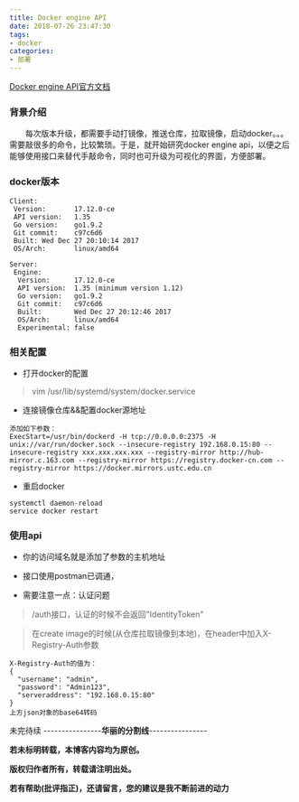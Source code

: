 ```yaml
---
title: Docker engine API
date: 2018-07-26 23:47:30
tags:
- docker
categories:
- 部署
---
```

[Docker engine API官方文档](https://docs.docker.com/engine/api/v1.35/)
### 背景介绍
&emsp;&emsp;每次版本升级，都需要手动打镜像，推送仓库，拉取镜像，启动docker。。。需要敲很多的命令，比较繁琐。于是，就开始研究docker engine api，以便之后能够使用接口来替代手敲命令，同时也可升级为可视化的界面，方便部署。
### docker版本
<!-- more -->
~~~
Client:
 Version:       17.12.0-ce
 API version:   1.35
 Go version:    go1.9.2
 Git commit:    c97c6d6
 Built: Wed Dec 27 20:10:14 2017
 OS/Arch:       linux/amd64

Server:
 Engine:
  Version:      17.12.0-ce
  API version:  1.35 (minimum version 1.12)
  Go version:   go1.9.2
  Git commit:   c97c6d6
  Built:        Wed Dec 27 20:12:46 2017
  OS/Arch:      linux/amd64
  Experimental: false
~~~

### 相关配置
- 打开docker的配置
> vim /usr/lib/systemd/system/docker.service

- 连接镜像仓库&&配置docker源地址
>
    添加如下参数：
    ExecStart=/usr/bin/dockerd -H tcp://0.0.0.0:2375 -H unix://var/run/docker.sock --insecure-registry 192.168.0.15:80 --insecure-registry xxx.xxx.xxx.xxx --registry-mirror http://hub-mirror.c.163.com --registry-mirror https://registry.docker-cn.com --registry-mirror https://docker.mirrors.ustc.edu.cn

- 重启docker
>
    systemctl daemon-reload
    service docker restart

### 使用api

- 你的访问域名就是添加了参数的主机地址

- 接口使用postman已调通，

- 需要注意一点：认证问题

> /auth接口，认证的时候不会返回"IdentityToken"

> 在create image的时候(从仓库拉取镜像到本地)，在header中加入X-Registry-Auth参数

~~~
X-Registry-Auth的值为：
{
  "username": "admin",
  "password": "Admin123",
  "serveraddress": "192.168.0.15:80"
}
上方json对象的base64转码
~~~

未完待续
----------------**华丽的分割线**----------------

**若未标明转载，本博客内容均为原创。**

**版权归作者所有，转载请注明出处。**

**若有帮助(批评指正)，还请留言，您的建议是我不断前进的动力**
